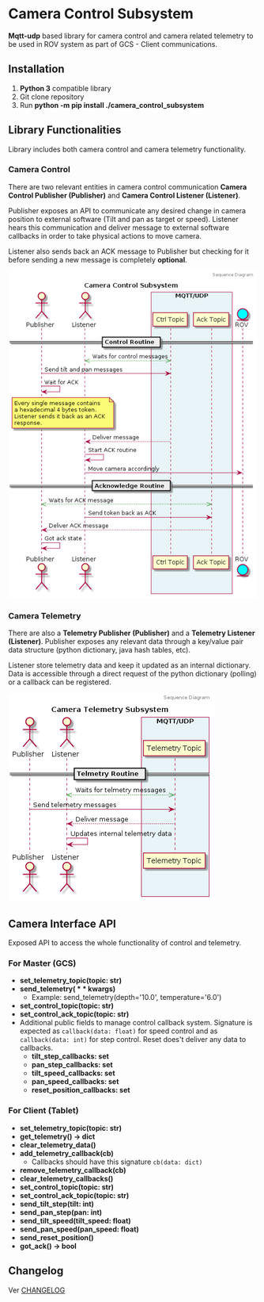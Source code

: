 # Camera Control Subsystem

**Mqtt-udp** based library for camera control and camera related telemetry to be used in ROV system as part of GCS - Client communications.

## Installation

1. **Python 3** compatible library
3. Git clone repository
4. Run **python -m pip install ./camera_control_subsystem**

## Library Functionalities

Library includes both camera control and camera telemetry functionality.


### Camera Control

There are two relevant entities in camera control communication **Camera Control Publisher (Publisher)**  and **Camera Control Listener (Listener)**.

Publisher exposes an API to communicate any desired change in camera position to external software (Tilt and pan as target or speed). Listener hears this communication and deliver message to external software callbacks in order to take physical actions to move camera.

Listener also sends back an ACK message to Publisher but checking for it before sending a new message is completely **optional**.

![](./resources/camera_control_sequence.png)

### Camera Telemetry

There are also a **Telemetry Publisher (Publisher)** and a **Telemetry Listener (Listener)**. Publisher exposes any relevant data through a  key/value pair data structure (python dictionary, java hash tables, etc).

Listener store telemetry data and keep it updated as an internal dictionary. Data is accessible through a direct request of the python dictionary (polling) or a callback can be registered.

![](./resources/camera_telemetry_sequence.png)

## Camera Interface API

Exposed API to access the whole functionality of control and telemetry.

### For Master (GCS)

- **set_telemetry_topic(topic: str)**
- **send_telemetry( * * kwargs)**
  - Example: send_telemetry(depth='10.0', temperature='6.0')
- **set_control_topic(topic: str)**
- **set_control_ack_topic(topic: str)**
- Additional public fields to manage control callback system. Signature is expected as `callback(data: float)` for speed control and as `callback(data: int)` for step control. Reset does't deliver any data to callbacks.
  - **tilt_step_callbacks: set**
  - **pan_step_callbacks: set**
  - **tilt_speed_callbacks: set**
  - **pan_speed_callbacks: set**
  - **reset_position_callbacks: set**

### For Client  (Tablet)

- **set_telemetry_topic(topic: str)**
- **get_telemetry() -> dict**
- **clear_telemetry_data()**
- **add_telemetry_callback(cb)**
  - Callbacks should have this signature `cb(data: dict)`
- **remove_telemetry_callback(cb)**
- **clear_telemetry_callbacks()**
- **set_control_topic(topic: str)**
- **set_control_ack_topic(topic: str)**
- **send_tilt_step(tilt: int)**
- **send_pan_step(pan: int)**
- **send_tilt_speed(tilt_speed: float)**
- **send_pan_speed(pan_speed: float)**
- **send_reset_position()**
- **got_ack() -> bool**

## Changelog

Ver [CHANGELOG](CHANGELOG.md)





